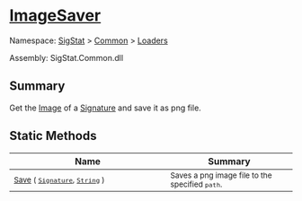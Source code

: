 # [ImageSaver](./ImageSaver.md)

Namespace: [SigStat]() > [Common](./../README.md) > [Loaders](./README.md)

Assembly: SigStat.Common.dll

## Summary
Get the [Image](https://github.com/hargitomi97/sigstat/blob/master/docs/md/SigStat/Common/Features.md) of a [Signature](https://github.com/hargitomi97/sigstat/blob/master/docs/md/SigStat/Common/Signature.md) and save it as png file.

## Static Methods

| Name | Summary | 
| --- | --- | 
| <sub>[Save](./Methods/ImageSaver-100663929.md) ( [`Signature`](./../Signature.md), [`String`](https://docs.microsoft.com/en-us/dotnet/api/System.String) )</sub><img width=200 style="cursor:not-allowed;pointer-events:none;"/>| <sub>Saves a png image file to the specified `path`.</sub>| <br>


